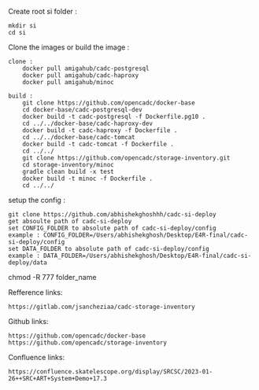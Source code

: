 Create root si folder :

    mkdir si
    cd si


Clone the images or build the image :

    clone :
        docker pull amigahub/cadc-postgresql
        docker pull amigahub/cadc-haproxy
        docker pull amigahub/minoc

    build :
        git clone https://github.com/opencadc/docker-base
        cd docker-base/cadc-postgresql-dev
        docker build -t cadc-postgresql -f Dockerfile.pg10 .
        cd ../../docker-base/cadc-haproxy-dev
        docker build -t cadc-haproxy -f Dockerfile .
        cd ../../docker-base/cadc-tomcat
        docker build -t cadc-tomcat -f Dockerfile .
        cd ../../
        git clone https://github.com/opencadc/storage-inventory.git
        cd storage-inventory/minoc
        gradle clean build -x test
        docker build -t minoc -f Dockerfile .
        cd ../../


setup the config : 

    git clone https://github.com/abhishekghoshhh/cadc-si-deploy
    get absoulte path of cadc-si-deploy
    set CONFIG_FOLDER to absolute path of cadc-si-deploy/config
    example : CONFIG_FOLDER=/Users/abhishekghosh/Desktop/E4R-final/cadc-si-deploy/config
    set DATA_FOLDER to absolute path of cadc-si-deploy/config
    example : DATA_FOLDER=/Users/abhishekghosh/Desktop/E4R-final/cadc-si-deploy/data

chmod -R 777 folder_name


Refference links:

    https://gitlab.com/jsancheziaa/cadc-storage-inventory

Github links:

    https://github.com/opencadc/docker-base
    https://github.com/opencadc/storage-inventory

Confluence links:

    https://confluence.skatelescope.org/display/SRCSC/2023-01-26++SRC+ART+System+Demo+17.3